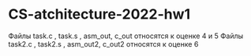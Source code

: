 # CS-atchitecture-2022-hw1
Файлы task.c , task.s , asm_out, c_out относятся к оценке 4 и 5
Файлы task2.c , task2.s , asm_out2, c_out2  относятся к оценке 6
